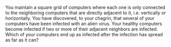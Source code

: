 You maintain a square grid of computers where each one is only connected to the neighboring computers that are 
directly adjacent to it, i.e. vertically or horizontally. 
You have discovered, to your chagrin, that several of your computers have been infected with an alien virus. 
Your healthy computers become infected if two or more of their adjacent neighbors are infected.
Which of your computers end up as infected after the infection has spread as far as it can?